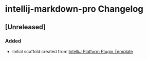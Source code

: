 <!-- Keep a Changelog guide -> https://keepachangelog.com -->

# intellij-markdown-pro Changelog

## [Unreleased]
### Added
- Initial scaffold created from [IntelliJ Platform Plugin Template](https://github.com/JetBrains/intellij-platform-plugin-template)
